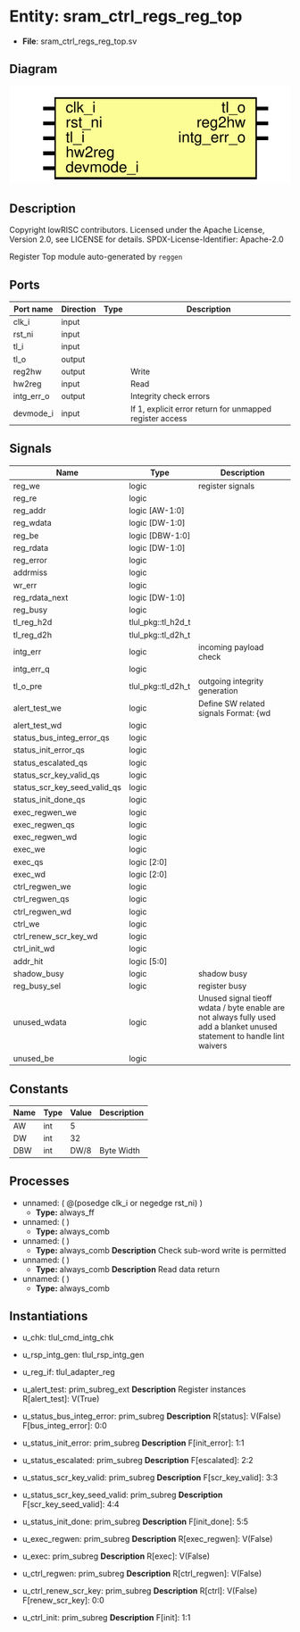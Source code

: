 # Entity: sram_ctrl_regs_reg_top

- **File**: sram_ctrl_regs_reg_top.sv
## Diagram

![Diagram](sram_ctrl_regs_reg_top.svg "Diagram")
## Description

 Copyright lowRISC contributors.
 Licensed under the Apache License, Version 2.0, see LICENSE for details.
 SPDX-License-Identifier: Apache-2.0

 Register Top module auto-generated by `reggen`

## Ports

| Port name  | Direction | Type | Description                                              |
| ---------- | --------- | ---- | -------------------------------------------------------- |
| clk_i      | input     |      |                                                          |
| rst_ni     | input     |      |                                                          |
| tl_i       | input     |      |                                                          |
| tl_o       | output    |      |                                                          |
| reg2hw     | output    |      | Write                                                    |
| hw2reg     | input     |      | Read                                                     |
| intg_err_o | output    |      |  Integrity check errors                                  |
| devmode_i  | input     |      | If 1, explicit error return for unmapped register access |
## Signals

| Name                         | Type               | Description                                                                                                                  |
| ---------------------------- | ------------------ | ---------------------------------------------------------------------------------------------------------------------------- |
| reg_we                       | logic              |  register signals                                                                                                            |
| reg_re                       | logic              |                                                                                                                              |
| reg_addr                     | logic [AW-1:0]     |                                                                                                                              |
| reg_wdata                    | logic [DW-1:0]     |                                                                                                                              |
| reg_be                       | logic [DBW-1:0]    |                                                                                                                              |
| reg_rdata                    | logic [DW-1:0]     |                                                                                                                              |
| reg_error                    | logic              |                                                                                                                              |
| addrmiss                     | logic              |                                                                                                                              |
| wr_err                       | logic              |                                                                                                                              |
| reg_rdata_next               | logic [DW-1:0]     |                                                                                                                              |
| reg_busy                     | logic              |                                                                                                                              |
| tl_reg_h2d                   | tlul_pkg::tl_h2d_t |                                                                                                                              |
| tl_reg_d2h                   | tlul_pkg::tl_d2h_t |                                                                                                                              |
| intg_err                     | logic              |  incoming payload check                                                                                                      |
| intg_err_q                   | logic              |                                                                                                                              |
| tl_o_pre                     | tlul_pkg::tl_d2h_t |  outgoing integrity generation                                                                                               |
| alert_test_we                | logic              |  Define SW related signals  Format: <reg>_<field>_{wd|we|qs}         or <reg>_{wd|we|qs} if field == 1 or 0                  |
| alert_test_wd                | logic              |                                                                                                                              |
| status_bus_integ_error_qs    | logic              |                                                                                                                              |
| status_init_error_qs         | logic              |                                                                                                                              |
| status_escalated_qs          | logic              |                                                                                                                              |
| status_scr_key_valid_qs      | logic              |                                                                                                                              |
| status_scr_key_seed_valid_qs | logic              |                                                                                                                              |
| status_init_done_qs          | logic              |                                                                                                                              |
| exec_regwen_we               | logic              |                                                                                                                              |
| exec_regwen_qs               | logic              |                                                                                                                              |
| exec_regwen_wd               | logic              |                                                                                                                              |
| exec_we                      | logic              |                                                                                                                              |
| exec_qs                      | logic [2:0]        |                                                                                                                              |
| exec_wd                      | logic [2:0]        |                                                                                                                              |
| ctrl_regwen_we               | logic              |                                                                                                                              |
| ctrl_regwen_qs               | logic              |                                                                                                                              |
| ctrl_regwen_wd               | logic              |                                                                                                                              |
| ctrl_we                      | logic              |                                                                                                                              |
| ctrl_renew_scr_key_wd        | logic              |                                                                                                                              |
| ctrl_init_wd                 | logic              |                                                                                                                              |
| addr_hit                     | logic [5:0]        |                                                                                                                              |
| shadow_busy                  | logic              |  shadow busy                                                                                                                 |
| reg_busy_sel                 | logic              |  register busy                                                                                                               |
| unused_wdata                 | logic              |  Unused signal tieoff  wdata / byte enable are not always fully used  add a blanket unused statement to handle lint waivers  |
| unused_be                    | logic              |                                                                                                                              |
## Constants

| Name | Type | Value | Description |
| ---- | ---- | ----- | ----------- |
| AW   | int  | 5     |             |
| DW   | int  | 32    |             |
| DBW  | int  | DW/8  | Byte Width  |
## Processes
- unnamed: ( @(posedge clk_i or negedge rst_ni) )
  - **Type:** always_ff
- unnamed: (  )
  - **Type:** always_comb
- unnamed: (  )
  - **Type:** always_comb
**Description**
 Check sub-word write is permitted 
- unnamed: (  )
  - **Type:** always_comb
**Description**
 Read data return 
- unnamed: (  )
  - **Type:** always_comb
## Instantiations

- u_chk: tlul_cmd_intg_chk
- u_rsp_intg_gen: tlul_rsp_intg_gen
- u_reg_if: tlul_adapter_reg
- u_alert_test: prim_subreg_ext
**Description**
 Register instances
 R[alert_test]: V(True)

- u_status_bus_integ_error: prim_subreg
**Description**
 R[status]: V(False)
   F[bus_integ_error]: 0:0

- u_status_init_error: prim_subreg
**Description**
   F[init_error]: 1:1

- u_status_escalated: prim_subreg
**Description**
   F[escalated]: 2:2

- u_status_scr_key_valid: prim_subreg
**Description**
   F[scr_key_valid]: 3:3

- u_status_scr_key_seed_valid: prim_subreg
**Description**
   F[scr_key_seed_valid]: 4:4

- u_status_init_done: prim_subreg
**Description**
   F[init_done]: 5:5

- u_exec_regwen: prim_subreg
**Description**
 R[exec_regwen]: V(False)

- u_exec: prim_subreg
**Description**
 R[exec]: V(False)

- u_ctrl_regwen: prim_subreg
**Description**
 R[ctrl_regwen]: V(False)

- u_ctrl_renew_scr_key: prim_subreg
**Description**
 R[ctrl]: V(False)
   F[renew_scr_key]: 0:0

- u_ctrl_init: prim_subreg
**Description**
   F[init]: 1:1

